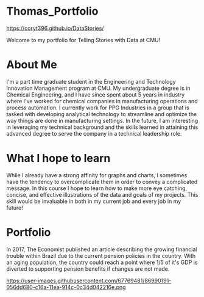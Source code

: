 # Thomas_Portfolio

https://coryt396.github.io/DataStories/

Welcome to my portfolio for Telling Stories with Data at CMU!

# About Me

I'm a part time graduate student in the Engineering and Technology Innovation Management program at CMU. My undergraduate degree is in Chemical Engineering, and I have since spent about 5 years in industry where I've worked for chemical companies in manufacturing operations and process automation. I currently work for PPG Industries in a group that is tasked with developing analytical technology to streamline and optimize the way things are done in manufacturing settings. In the future, I am interesting in leveraging my technical background and the skills learned in attaining this advanced degree to serve the company in a technical leadership role. 

# What I hope to learn

While I already have a strong affinity for graphs and charts, I sometimes have the tendency to overcomplicate them in order to convey a complicated message. In this course I hope to learn how to make more eye catching, concise, and effective illustrations of the data and goals of my projects. This skill would be invaluable in  both in my current job and every job in my future!

# Portfolio

In 2017, The Economist published an article describing the growing financial trouble within Brazil due to the current pension policies in the country. With an aging population, the country could reach a point where 1/5 of it's GDP is diverted to supporting pension benefits if changes are not made.

https://user-images.githubusercontent.com/67769481/86990191-056dd680-c16a-11ea-914c-0c34d042216e.png
